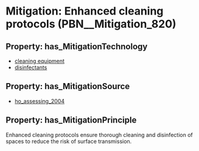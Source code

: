 # Mitigation: __Enhanced cleaning protocols__ (PBN__Mitigation_820)

## Property: has_MitigationTechnology

* [cleaning equipment](../Technology/PBN__Technology_363)
* [disinfectants](../Technology/PBN__Technology_413)

## Property: has_MitigationSource

* [ho_assessing_2004](../Article/PBN__Article_180)

## Property: has_MitigationPrinciple

Enhanced cleaning protocols ensure thorough cleaning and disinfection of spaces to reduce the risk of surface transmission.

